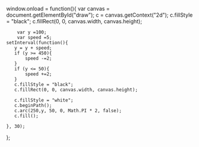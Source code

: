 window.onload = function(){
	var canvas = document.getElementById("draw");
	   c = canvas.getContext("2d");
	   c.fillStyle = "black";
	   c.fillRect(0, 0, canvas.width, canvas.height);

	    var y =100;
	    var speed =5;
	setInterval(function(){
	   y = y + speed;
	   if (y >= 450){
	       speed -=2;
	   }
	   if (y <= 50){
	       speed +=2;
	   }
	   c.fillStyle = "black";
	   c.fillRect(0, 0, canvas.width, canvas.height);
	   
	   c.fillStyle = "white";
	   c.beginPath();
	   c.arc(250,y, 50, 0, Math.PI * 2, false);
	   c.fill();
	   
	}, 30);
	
};

